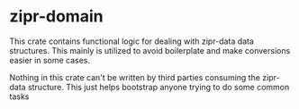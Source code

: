 # zipr-domain

This crate contains functional logic for dealing with
zipr-data data structures. This mainly is utilized to avoid boilerplate
and make conversions easier in some cases.

Nothing in this crate can't be written by third parties 
consuming the zipr-data structure. This just helps bootstrap anyone trying to
do some common tasks